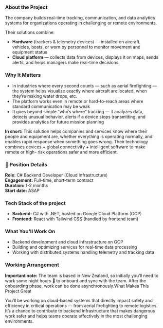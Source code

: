 ### About the Project

The company builds real-time tracking, communication, and data analytics
systems for organizations operating in challenging or remote environments.

Their solutions combine:

  * **Hardware** (trackers & telemetry devices) — installed on aircraft, vehicles, boats, or worn by personnel to monitor movement and equipment status
  * **Cloud platform** — collects data from devices, displays it on maps, sends alerts, and helps managers make real-time decisions

### Why It Matters

  * In industries where every second counts — such as aerial firefighting — the system helps visualize exactly where aircraft are located, when they’re making water drops, etc.
  * The platform works even in remote or hard-to-reach areas where standard communication may be weak
  * It goes beyond simple “who’s where” tracking — it analyzes data, detects unusual behavior, alerts if a device stops transmitting, and provides analytics for future mission planning

**In short:** This solution helps companies and services know where their
people and equipment are, whether everything is operating normally, and
enables rapid response when something goes wrong. Their technology combines
devices + global connectivity + intelligent software to make remote or high-
risk operations safer and more efficient.

### 💼 Position Details

**Role:** C# Backend Developer (Cloud Infrastructure)  
**Engagement:** Full-time, short-term contract  
**Duration:** 1-2 months  
**Start date:** ASAP

### Tech Stack of the project

  * **Backend:** C# with .NET, hosted on Google Cloud Platform (GCP)
  * **Frontend:** React with Tailwind CSS (handled by frontend team)

### What You’ll Work On

  * Backend development and cloud infrastructure on GCP
  * Building and optimizing services for real-time data processing
  * Working with distributed systems handling telemetry and tracking data

### Working Arrangement

**Important note:** The team is based in New Zealand, so initially you’ll need
to work some night hours 🌙 to onboard and sync with the team. After the
onboarding phase, work can be done asynchronously.What Makes This Project
Great

You’ll be working on cloud-based systems that directly impact safety and
efficiency in critical operations — from aerial firefighting to remote
logistics. It’s a chance to contribute to backend infrastructure that makes
dangerous work safer and helps teams operate effectively in the most
challenging environments.